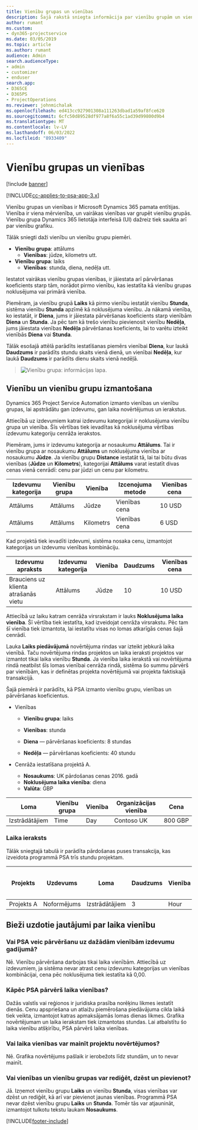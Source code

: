 ```yaml
---
title: Vienību grupas un vienības
description: Šajā rakstā sniegta informācija par vienību grupām un vienībām.
author: rumant
ms.custom:
- dyn365-projectservice
ms.date: 03/05/2019
ms.topic: article
ms.author: rumant
audience: Admin
search.audienceType:
- admin
- customizer
- enduser
search.app:
- D365CE
- D365PS
- ProjectOperations
ms.reviewer: johnmichalak
ms.openlocfilehash: ed413cc927901308a111263dbad1a59af8fce620
ms.sourcegitcommit: 6cfc50d89528df977a8f6a55c1ad39d99800d9b4
ms.translationtype: MT
ms.contentlocale: lv-LV
ms.lasthandoff: 06/03/2022
ms.locfileid: "8933409"
---
```

# <a name="unit-groups-and-units"></a>Vienību grupas un vienības

[!include [banner](../includes/psa-now-project-operations.md)]

[!INCLUDE[cc-applies-to-psa-app-3.x](../includes/cc-applies-to-psa-app-3x.md)]

Vienību grupas un vienības ir Microsoft Dynamics 365 pamata entītijas. Vienība ir viena mērvienība, un vairākas vienības var grupēt vienību grupās. Vienību grupa Dynamics 365 lietotāja interfeisā (UI) dažreiz tiek saukta arī par vienību grafiku. 

Tālāk sniegti daži vienību un vienību grupu piemēri.
 
- **Vienību grupa**: attālums 
    - **Vienības**: jūdze, kilometrs utt.
- **Vienību grupa**: laiks
    - **Vienības**: stunda, diena, nedēļa utt. 

Iestatot vairākas vienību grupas vienības, ir jāiestata arī pārvēršanas koeficients starp tām, norādot pirmo vienību, kas iestatīta kā vienību grupas noklusējuma vai primārā vienība. 

Piemēram, ja vienību grupā **Laiks** kā pirmo vienību iestatāt vienību **Stunda**, sistēma vienību **Stunda** apzīmē kā noklusējuma vienību. Ja nākamā vienība, ko iestatāt, ir **Diena**, jums ir jāiestata pārvēršanas koeficients starp vienībām **Diena** un **Stunda**. Ja pēc tam kā trešo vienību pievienosit vienību **Nedēļa**, jums jāiestata vienības **Nedēļa** pārvēršanas koeficients, lai to varētu izteikt vienībās **Diena** vai **Stunda**. 

Tālāk esošajā attēlā parādīts iestatīšanas piemērs vienībai **Diena**, kur laukā **Daudzums** ir parādīts stundu skaits vienā dienā, un vienībai **Nedēļa**, kur laukā **Daudzums** ir parādīts dienu skaits vienā nedēļā.

> ![Vienību grupa: informācijas lapa.](media/advanced-2.png)

## <a name="using-units-and-unit-groups"></a>Vienību un vienību grupu izmantošana

Dynamics 365 Project Service Automation izmanto vienības un vienību grupas, lai apstrādātu gan izdevumu, gan laika novērtējumus un ierakstus. 

Attiecībā uz izdevumiem katrai izdevumu kategorijai ir noklusējuma vienību grupa un vienība. Šīs vērtības tiek ievadītas kā noklusējuma vērtības izdevumu kategoriju cenrāža ierakstos. 

Piemēram, jums ir izdevumu kategorija ar nosaukumu **Attālums**. Tai ir vienību grupa ar nosaukumu **Attālums** un noklusējuma vienība ar nosaukumu **Jūdze**. Ja vienību grupu **Distance** iestatāt tā, lai tai būtu divas vienības (**Jūdze** un **Kilometrs**), kategorijai **Attālums** varat iestatīt divas cenas vienā cenrādī: cenu par jūdzi un cenu par kilometru.

| Izdevumu kategorija  | Vienību grupa  | Vienība      | Izcenojuma metode  | Vienības cena  |
|-------------------|---------------|-----------|-------------------|-------------------|
| Attālums           | Attālums      | Jūdze      | Vienības cena    | 10 USD            |
| Attālums           | Attālums      | Kilometrs | Vienības cena    |  6 USD            |

Kad projektā tiek ievadīti izdevumi, sistēma nosaka cenu, izmantojot kategorijas un izdevumu vienības kombināciju. 

| Izdevumu apraksts        | Izdevumu kategorija  | Vienība  | Daudzums  | Vienības cena   |
|----------------------------|---------------------|-------|-----------|----------------|
| Brauciens uz klienta atrašanās vietu | Attālums             | Jūdze  | 10        | 10 USD         |

Attiecībā uz laiku katram cenrāža virsrakstam ir lauks **Noklusējuma laika vienība**. Šī vērtība tiek iestatīta, kad izveidojat cenrāža virsrakstu. Pēc tam šī vienība tiek izmantota, lai iestatītu visas no lomas atkarīgās cenas šajā cenrādī.

Lauka **Laiks piedāvājumā** novērtējuma rindas var izteikt jebkurā laika vienībā. Taču novērtējuma rindas projektos un laika ieraksti projektos var izmantot tikai laika vienību **Stunda**. Ja vienība laika ierakstā vai novērtējuma rindā neatbilst šīs lomas vienībai cenrāža rindā, sistēma šo summu pārvērš par vienībām, kas ir definētas projekta novērtējumā vai projekta faktiskajā transakcijā.

Šajā piemērā ir parādīts, kā PSA izmanto vienību grupu, vienības un pārvēršanas koeficientus.
- Vienības

   - **Vienību grupa**: laiks 
   - **Vienības**: stunda 
    
    - **Diena** — pārvēršanas koeficients: 8 stundas       
    - **Nedēļa** — pārvēršanas koeficients: 40 stundu  
        
- Cenrāža iestatīšana projektā A.

    - **Nosaukums**: UK pārdošanas cenas 2016. gadā 
    - **Noklusējuma laika vienība**: diena 
    - **Valūta**: GBP

| Loma      | Vienību grupa | Vienība | Organizācijas vienība | Cena   |
|-----------|------------|------|---------------------|---------|
| Izstrādātājiem | Time       | Day  | Contoso UK          | 800 GBP |

### <a name="time-entry"></a>Laika ieraksts

Tālāk sniegtajā tabulā ir parādīta pārdošanas puses transakcija, kas izveidota programmā PSA trīs stundu projektam.


| Projekts   | Uzdevums    | Loma      | Daudzums | Vienība  | Vienības cena | Rēķinā neiekļautā pārdošanas summa |
|-----------|---------|-----------|----------|-------|------------|-----------------------|
| Projekts A | Noformējums  | Izstrādātājiem | 3        | Hour  | 100 GBP    | 300 GBP               |

## <a name="time-unit-faq"></a>Bieži uzdotie jautājumi par laika vienību

### <a name="does-psa-convert-to-different-units-in-the-case-of-expenses"></a>Vai PSA veic pārvēršanu uz dažādām vienībām izdevumu gadījumā?
Nē. Vienību pārvēršana darbojas tikai laika vienībām. Attiecībā uz izdevumiem, ja sistēma nevar atrast cenu izdevumu kategorijas un vienības kombinācijai, cena pēc noklusējuma tiek iestatīta kā 0,00.

### <a name="why-does-psa-convert-time-units"></a>Kāpēc PSA pārvērš laika vienības?
Dažās valstīs vai reģionos ir juridiska prasība norēķinu likmes iestatīt dienās. Cenu apspriešana un atlaižu piemērošana piedāvājuma cikla laikā tiek veikta, izmantojot katras apmaksājamās lomas dienas likmes. Grafika novērtējumam un laika ierakstam tiek izmantotas stundas. Lai atbalstītu šo laika vienību atšķirību, PSA pārvērš laika vienības.

### <a name="can-time-units-be-changed-on-project-estimates"></a>Vai laika vienības var mainīt projektu novērtējumos?
Nē. Grafika novērtējums pašlaik ir ierobežots līdz stundām, un to nevar mainīt.

### <a name="can-units-and-unit-groups-be-edited-deleted-and-added"></a>Vai vienības un vienību grupas var rediģēt, dzēst un pievienot?
Jā. Izņemot vienību grupu **Laiks** un vienību **Stunda**, visas vienības var dzēst un rediģēt, kā arī var pievienot jaunas vienības. Programmā PSA nevar dzēst vienību grupu **Laiks** un **Stunda**. Tomēr tās var atjaunināt, izmantojot tulkotu tekstu laukam **Nosaukums**.


[!INCLUDE[footer-include](../includes/footer-banner.md)]
